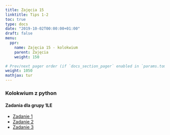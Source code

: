 ```yaml
---
title: Zajęcia 15
linktitle: Tips 1-2
toc: true
type: docs
date: "2019-10-02T00:00:00+01:00"
draft: false
menu:
  ppr:
    name: Zajęcia 15 - kolokwium
    parent: Zajęcia
    weight: 150

# Prev/next pager order (if `docs_section_pager` enabled in `params.toml`)
weight: 1050
mathjax: tur
---
```

### Kolokwium z python
<!--11.02.21 python3-->
#### Zadania dla grupy 1LE
* [Zadanie 1](https://adjule.pl/groups/ppr1ce2019/problems/kol_py_1_2020)
* [Zadanie 2](https://adjule.pl/groups/ppr1ce2019/problems/kol_py_2_2020)
* [Zadanie 3](https://adjule.pl/groups/ppr1ce2019/problems/kol_py_3_2020)

<!-- #### Zadania dla grupy 1LA -->
<!-- * [Zadanie 1](https://adjule.pl/groups/ppr1ca2019/problems/kol_py_1_2020) -->
<!-- * [Zadanie 2](https://adjule.pl/groups/ppr1ca2019/problems/kol_py_2_2020) -->
<!-- * [Zadanie 3](https://adjule.pl/groups/ppr1ca2019/problems/kol_py_3_2020) -->
